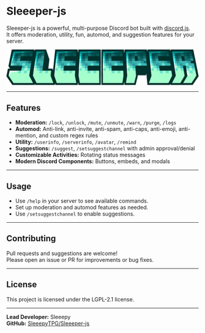 # Sleeeper-js

Sleeeper-js is a powerful, multi-purpose Discord bot built with [discord.js](https://discord.js.org/).  
It offers moderation, utility, fun, automod, and suggestion features for your server.

<p align="center">
  <img src="assets/sleeeper_title.png" alt="Sleeeper Bot">
</p>

---

## Features

- **Moderation:** `/lock`, `/unlock`, `/mute`, `/unmute`, `/warn`, `/purge`, `/logs`
- **Automod:** Anti-link, anti-invite, anti-spam, anti-caps, anti-emoji, anti-mention, and custom regex rules
- **Utility:** `/userinfo`, `/serverinfo`, `/avatar`, `/remind`
- **Suggestions:** `/suggest`, `/setsuggestchannel` with admin approval/denial
- **Customizable Activities:** Rotating status messages
- **Modern Discord Components:** Buttons, embeds, and modals

---

## Usage

- Use `/help` in your server to see available commands.
- Set up moderation and automod features as needed.
- Use `/setsuggestchannel` to enable suggestions.

---

## Contributing

Pull requests and suggestions are welcome!  
Please open an issue or PR for improvements or bug fixes.

---

## License

This project is licensed under the LGPL-2.1 license.

---

**Lead Developer:** Sleeepy  
**GitHub:** [SleeepyTPG/Sleeeper-js](https://github.com/SleeepyTPG/Sleeeper-js)
